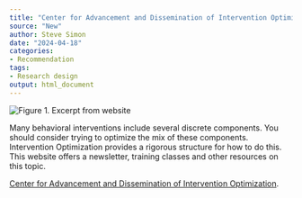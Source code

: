 ```yaml
---
title: "Center for Advancement and Dissemination of Intervention Optimization"
source: "New"
author: Steve Simon
date: "2024-04-18"
categories:
- Recommendation
tags:
- Research design
output: html_document
---
```


![Figure 1. Excerpt from website](http://www.pmean.com/new-images/24/intervention-optimization-01.png)

<div class="notes">

Many behavioral interventions include several discrete components. You should consider trying to optimize the mix of these components. Intervention Optimization provides a rigorous structure for how to do this. This website offers a newsletter, training classes and other resources on this topic.

[Center for Advancement and Dissemination of Intervention Optimization][cad1].

[cad1]: https://cadio.org/

</div>
